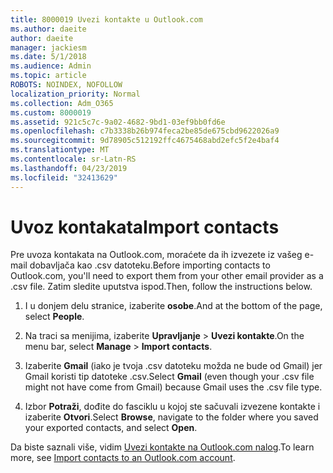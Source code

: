 ```yaml
---
title: 8000019 Uvezi kontakte u Outlook.com
ms.author: daeite
author: daeite
manager: jackiesm
ms.date: 5/1/2018
ms.audience: Admin
ms.topic: article
ROBOTS: NOINDEX, NOFOLLOW
localization_priority: Normal
ms.collection: Adm_O365
ms.custom: 8000019
ms.assetid: 921c5c7c-9a02-4682-9bd1-03ef9bb0fd6e
ms.openlocfilehash: c7b3338b26b974feca2be85de675cbd9622026a9
ms.sourcegitcommit: 9d78905c512192ffc4675468abd2efc5f2e4baf4
ms.translationtype: MT
ms.contentlocale: sr-Latn-RS
ms.lasthandoff: 04/23/2019
ms.locfileid: "32413629"
---
```

# <a name="import-contacts"></a><span data-ttu-id="67e5e-102">Uvoz kontakata</span><span class="sxs-lookup"><span data-stu-id="67e5e-102">Import contacts</span></span>

<span data-ttu-id="67e5e-103">Pre uvoza kontakata na Outlook.com, moraćete da ih izvezete iz vašeg e-mail dobavljača kao .csv datoteku.</span><span class="sxs-lookup"><span data-stu-id="67e5e-103">Before importing contacts to Outlook.com, you'll need to export them from your other email provider as a .csv file.</span></span> <span data-ttu-id="67e5e-104">Zatim sledite uputstva ispod.</span><span class="sxs-lookup"><span data-stu-id="67e5e-104">Then, follow the instructions below.</span></span>
  
1. <span data-ttu-id="67e5e-105">I u donjem delu stranice, izaberite **osobe**.</span><span class="sxs-lookup"><span data-stu-id="67e5e-105">And at the bottom of the page, select **People**.</span></span> 
    
2. <span data-ttu-id="67e5e-106">Na traci sa menijima, izaberite **Upravljanje** \> **Uvezi kontakte**.</span><span class="sxs-lookup"><span data-stu-id="67e5e-106">On the menu bar, select **Manage** \> **Import contacts**.</span></span> 
    
3. <span data-ttu-id="67e5e-107">Izaberite **Gmail** (iako je tvoja .csv datoteku možda ne bude od Gmail) jer Gmail koristi tip datoteke .csv.</span><span class="sxs-lookup"><span data-stu-id="67e5e-107">Select **Gmail** (even though your .csv file might not have come from Gmail) because Gmail uses the .csv file type.</span></span> 
    
4. <span data-ttu-id="67e5e-108">Izbor **Potraži**, dođite do fasciklu u kojoj ste sačuvali izvezene kontakte i izaberite **Otvori**.</span><span class="sxs-lookup"><span data-stu-id="67e5e-108">Select **Browse**, navigate to the folder where you saved your exported contacts, and select **Open**.</span></span> 
    
<span data-ttu-id="67e5e-109">Da biste saznali više, vidim [Uvezi kontakte na Outlook.com nalog](https://go.microsoft.com/fwlink/p/?linkid=873136).</span><span class="sxs-lookup"><span data-stu-id="67e5e-109">To learn more, see [Import contacts to an Outlook.com account](https://go.microsoft.com/fwlink/p/?linkid=873136).</span></span>
  

